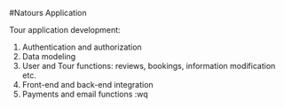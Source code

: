 #Natours Application

Tour application development:

1. Authentication and authorization
2. Data modeling
3. User and Tour functions: reviews, bookings, information modification etc.
4. Front-end and back-end integration
5. Payments and email functions
   :wq
